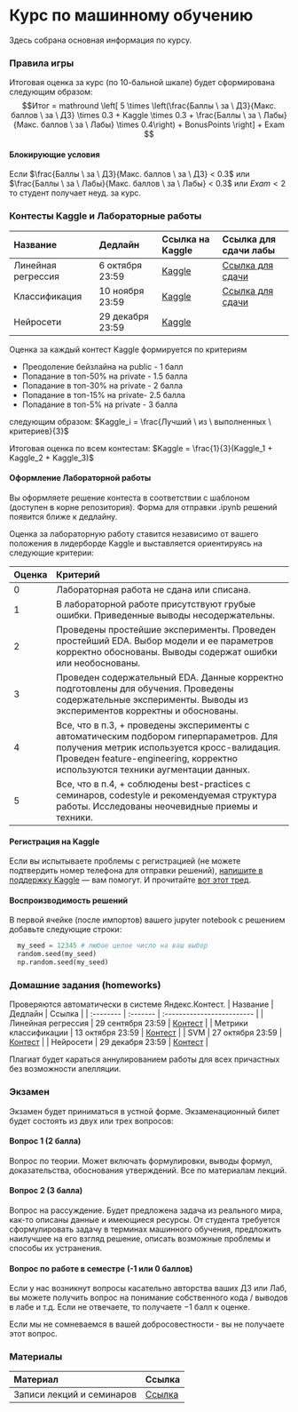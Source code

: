 # Курс по машинному обучению
Здесь собрана основная информация по курсу.

### Правила игры

Итоговая оценка за курс (по 10-бальной шкале) будет сформирована следующим образом:
$$Итог = mathround \left[ 5 \times \left(\frac{Баллы \ за \ ДЗ}{Макс. баллов \ за \ ДЗ} \times 0.3 + Kaggle \times 0.3 + \frac{Баллы \ за \ Лабы}{Макс. баллов \ за \ Лабы} \times 0.4\right) + BonusPoints \right] + Exam $$

#### Блокирующие условия

Если $\frac{Баллы \ за \ ДЗ}{Макс. баллов \ за \ ДЗ} < 0.3$ или $\frac{Баллы \ за \ Лабы}{Макс. баллов \ за \ Лабы} < 0.3$ или $Exam < 2$ то студент получает неуд. за курс.

### Контесты Kaggle и Лабораторные работы

| Название | Дедлайн     | Ссылка на Kaggle       | Ссылка для сдачи лабы | 
| :-------- | :------- | :------------------------- | :------ |
| Линейная регрессия | 6 октября 23:59 | [Kaggle](https://www.kaggle.com/t/66116668b7d04793854036005a0809bb)  | [Ссылка для сдачи](https://forms.gle/VenxQ1mNfUS7WgoK6) |
| Классификация | 10 ноября 23:59 | [Kaggle](https://www.kaggle.com/t/89b6443ba8c4852711f82130ef11ac27)  | [Ссылка для сдачи](https://forms.gle/WM2cMvgEwEM9jeRFA) |
| Нейросети | 29 декабря 23:59 | [Kaggle](https://www.kaggle.com/t/48fbb9e5a9e94ed296b32cf377621e20)  | |

Оценка за каждый контест Kaggle формируется по критериям
- Преодоление бейзлайна на public - 1 балл
- Попадание в топ-50% на private - 1.5 балла
- Попадание в топ-30% на private - 2 балла
- Попадание в топ-15%  на private- 2.5 балла
- Попадание в топ-5% на private - 3 балла

следующим образом: $Kaggle_i = \frac{Лучший \ из \ выполненных \ критериев}{3}$

Итоговая оценка по всем контестам: $Kaggle = \frac{1}{3}(Kaggle_1 + Kaggle_2 + Kaggle_3)$

#### Оформление Лабораторной работы

Вы оформляете решение контеста в соответствии с шаблоном (доступен в корне репозитория). Форма для отправки .ipynb решений появится ближе к дедлайну.

Оценка за лабораторную работу ставится независимо от вашего положения в лидерборде Kaggle и выставляется ориентируясь на следующие критерии:

| Оценка | Критерий     | 
| :-------- | :------- | 
| 0 | Лабораторная работа не сдана или списана. | 
| 1 | В лабораторной работе присутствуют грубые ошибки. Приведенные выводы несодержательны. |
| 2 | Проведены простейшие эксперименты. Проведен простейший EDA. Выбор модели и ее параметров корректно обоснованы. Выводы содержат ошибки или необоснованы. |
| 3 | Проведен содержательный EDA. Данные корректно подготовлены для обучения. Проведены содержательные эксперименты. Выводы из экспериментов корректны и обоснованы. |
| 4 | Все, что в п.3, + проведены эксперименты с автоматическим подбором гиперпараметров. Для получения метрик используется кросс-валидация. Проведен feature-engineering, корректно используются техники аугментации данных. |
| 5 | Все, что в п.4, + соблюдены best-practices с семинаров, codestyle и рекомендуемая структура работы. Исследованы неочевидные приемы и техники. |

#### Регистрация на Kaggle
Если вы испытываете проблемы с регистрацией (не можете подтвердить номер телефона для отправки решений), [напишите в поддержку Kaggle](https://www.kaggle.com/contact#/account/activate/phone) — вам помогут. И прочитайте [вот этот тред](https://www.kaggle.com/discussions/general/13822).

#### Воспроизводимость решений
В первой ячейке (после импортов) вашего jupyter notebook с решением добавьте следующие строки:
```python
  my_seed = 12345 # любое целое число на ваш выбор
  random.seed(my_seed)
  np.random.seed(my_seed)
```

### Домашние задания (homeworks)
Проверяются автоматически в системе Яндекс.Контест. 
| Название | Дедлайн     | Ссылка                |
| :-------- | :------- | :------------------------- |
| Линейная регрессия | 29 сентября 23:59 | [Контест](https://contest.yandex.ru/contest/67582/enter/) |
| Метрики классификации | 13 октября 23:59 | [Контест](https://contest.yandex.ru/contest/68885/enter/)  |
| SVM | 27 октября 23:59 | [Контест](https://contest.yandex.ru/contest/68886/enter/) |
| Нейросети | 29 декабря 23:59 | [Контест](https://contest.yandex.ru/contest/71065/enter/) |


Плагиат будет караться аннулированием работы для всех причастных без возможности апелляции.

### Экзамен

Экзамен будет приниматься в устной форме. Экзаменационный билет будет состоять из двух или трех вопросов:

#### Вопрос 1 (2 балла)

Вопрос по теории. Может включать формулировки, выводы формул, доказательства, обоснования утверждений. Все по материалам лекций.

#### Вопрос 2 (3 балла)

Вопрос на рассуждение. Будет предложена задача из реального мира, как-то описаны данные и имеющиеся ресурсы. От студента требуется сформулировать задачу в терминах машинного обучения, предложить наилучшее на его взгляд решение, описать возможные проблемы и способы их устранения.

#### Вопрос по работе в семестре (-1 или 0 баллов)
Если у нас возникнут вопросы касательно авторства ваших ДЗ или Лаб, вы можете получить вопрос на понимание собственного кода / выводов в лабе и т.д. Если не отвечаете, то получаете $-1$ балл к оценке.

Если мы не сомневаемся в вашей добросовестности - вы не получаете этот вопрос. 

### Материалы

| Материал | Ссылка |
| :-------- | :------- |
| Записи лекций и семинаров | [Ссылка](https://drive.google.com/drive/folders/1J9TK_GWVvCVOA3C7SVtuCyDU0CDERXcs?usp=sharing) |
